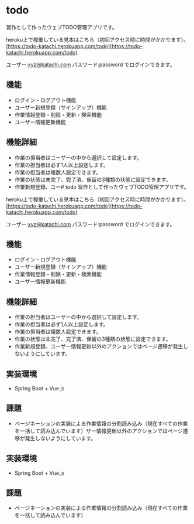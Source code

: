 # todo
習作として作ったウェブTODO管理アプリです。

heroku上で稼働している見本はこちら（初回アクセス時に時間がかかります）。
[https://todo-katachi.herokuapp.com/todo](https://todo-katachi.herokuapp.com/todo)

ユーザー:xyz@katachi.com
パスワード:password
でログインできます。

## 機能
* ログイン・ログアウト機能
* ユーザー新規登録（サインアップ）機能
* 作業情報登録・削除・更新・検索機能
* ユーザー情報更新機能

## 機能詳細
* 作業の担当者はユーザーの中から選択して設定します。
* 作業の担当者は必ず1人以上設定します。
* 作業の担当者は複数人設定できます。
* 作業の状態は未完了、完了済、保留の3種類の状態に設定できます。
* 作業新規登録、ユー# todo
習作として作ったウェブTODO管理アプリです。

heroku上で稼働している見本はこちら（初回アクセス時に時間がかかります）。
[https://todo-katachi.herokuapp.com/todo](https://todo-katachi.herokuapp.com/todo)

ユーザー:xyz@katachi.com
パスワード:password
でログインできます。

## 機能
* ログイン・ログアウト機能
* ユーザー新規登録（サインアップ）機能
* 作業情報登録・削除・更新・検索機能
* ユーザー情報更新機能

## 機能詳細
* 作業の担当者はユーザーの中から選択して設定します。
* 作業の担当者は必ず1人以上設定します。
* 作業の担当者は複数人設定できます。
* 作業の状態は未完了、完了済、保留の3種類の状態に設定できます。
* 作業新規登録、ユーザー情報更新以外のアクションではページ遷移が発生しないようにしています。

## 実装環境
* Spring Boot + Vue.js

## 課題
* ページネーションの実装による作業情報の分割読み込み（現在すべての作業を一括して読み込んでいます）ザー情報更新以外のアクションではページ遷移が発生しないようにしています。

## 実装環境
* Spring Boot + Vue.js

## 課題
* ページネーションの実装による作業情報の分割読み込み（現在すべての作業を一括して読み込んでいます）